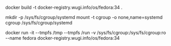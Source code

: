 docker build -t docker-registry.wugi.info/os/fedora:34 .

mkdir -p /sys/fs/cgroup/systemd
mount -t cgroup -o none,name=systemd cgroup /sys/fs/cgroup/systemd

docker run -it --tmpfs /tmp --tmpfs /run -v /sys/fs/cgroup:/sys/fs/cgroup:ro --name fedora docker-registry.wugi.info/os/fedora:34

